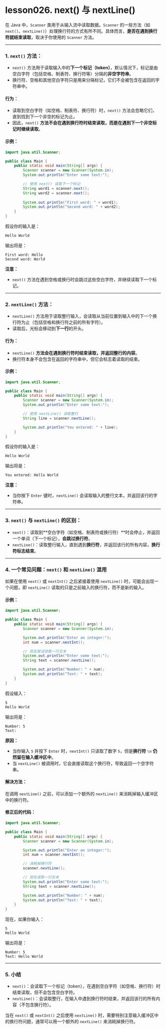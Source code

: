 # lesson026. next() 与 nextLine()

在 Java 中，`Scanner` 类用于从输入流中读取数据。`Scanner` 的一些方法（如 `next()`、`nextLine()`）处理换行符的方式有所不同。具体而言，**是否在遇到换行符就结束读取**，取决于你使用的 `Scanner` 方法。

------

### **1.** `next()` **方法：**

- `next()` 方法用于读取输入中的**下一个标记（token）**，默认情况下，标记是由空白字符（包括空格、制表符、换行符等）分隔的**非空字符串**。
- 换行符、空格和其他空白字符只是用来分隔标记，它们不会被包含在返回的字符串中。

#### **行为：**

- 读取到空白字符（如空格、制表符、换行符）时，`next()` 方法会忽略它们，直到找到下一个非空的标记为止。
- 因此，`next()` **方法不会在遇到换行符时结束读取，而是在遇到下一个非空标记时继续读取**。

#### **示例：**

```java
import java.util.Scanner;

public class Main {
    public static void main(String[] args) {
        Scanner scanner = new Scanner(System.in);
        System.out.println("Enter some text:");

        // 使用 next() 读取下一个标记
        String word1 = scanner.next();
        String word2 = scanner.next();
        
        System.out.println("First word: " + word1);
        System.out.println("Second word: " + word2);
    }
}
```

假设你的输入是：

```plain
Hello World
```

输出将是：

```plain
First word: Hello
Second word: World
```

**注意：**

- `next()` 方法在遇到空格或换行时会跳过这些空白字符，并继续读取下一个标记。

------

### **2.** `nextLine()` **方法：**

- `nextLine()` 方法用于读取整行输入，会读取从当前位置到输入中的下一个换行符为止（包括空格和换行符之前的所有字符）。
- 读取后，光标会移动到**下一行**的开头。

#### **行为：**

- `nextLine()` **方法会在遇到换行符时结束读取，并返回整行的内容**。
- 换行符本身不会包含在返回的字符串中，但它会标志着读取的结束。

#### **示例：**

```java
import java.util.Scanner;

public class Main {
    public static void main(String[] args) {
        Scanner scanner = new Scanner(System.in);
        System.out.println("Enter some text:");

        // 使用 nextLine() 读取整行
        String line = scanner.nextLine();

        System.out.println("You entered: " + line);
    }
}
```

假设你的输入是：

```plain
Hello World
```

输出将是：

```plain
You entered: Hello World
```

**注意：**

- 当你按下 `Enter` 键时，`nextLine()` 会读取输入的整行文本，并返回该行的字符串。

------

### **3.** `next()` **与** `nextLine()` **的区别：**

- `next()`：读取到**空白字符（如空格、制表符或换行符）**时会停止，并返回一个单词（下一个标记），**会跳过换行符**。
- `nextLine()`：读取整行输入，直到遇到**换行符**，并返回该行的所有内容，**换行符标志结束**。

------

### **4. 一个常见问题：**`next()` **和** `nextLine()` **混用**

如果在使用 `next()` 或 `nextInt()` 之后紧接着使用 `nextLine()` 时，可能会出现一个问题，即 `nextLine()` 读取的只是之前输入的换行符，而不是新的输入。

#### **示例：**

```java
import java.util.Scanner;

public class Main {
    public static void main(String[] args) {
        Scanner scanner = new Scanner(System.in);

        System.out.println("Enter an integer:");
        int num = scanner.nextInt();

        // 现在尝试读取一行文本
        System.out.println("Enter some text:");
        String text = scanner.nextLine();

        System.out.println("Number: " + num);
        System.out.println("Text: " + text);
    }
}
```

假设输入：

```plain
5
Hello World
```

输出将是：

```plain
Number: 5
Text: 
```

**原因：**

- 当你输入 `5` 并按下 `Enter` 时，`nextInt()` 只读取了数字 `5`，但是**换行符** `\n` **仍然留在输入缓冲区中**。
- 当 `nextLine()` 被调用时，它会直接读取这个换行符，导致返回一个空字符串。

#### **解决方法：**

在调用 `nextLine()` 之前，可以添加一个额外的 `nextLine()` 来消耗掉输入缓冲区中的换行符。

#### **修正后的代码：**

```java
import java.util.Scanner;

public class Main {
    public static void main(String[] args) {
        Scanner scanner = new Scanner(System.in);

        System.out.println("Enter an integer:");
        int num = scanner.nextInt();

        // 消耗掉换行符
        scanner.nextLine();

        // 现在读取一行文本
        System.out.println("Enter some text:");
        String text = scanner.nextLine();

        System.out.println("Number: " + num);
        System.out.println("Text: " + text);
    }
}
```

现在，如果你输入：

```plain
5
Hello World
```

输出将是：

```plain
Number: 5
Text: Hello World
```

------

### **5. 小结**

- `next()`：会读取下一个标记（token），在遇到空白字符（如空格、换行符）时结束读取，但不会包含空白字符。
- `nextLine()`：会读取整行，在输入中遇到换行符时结束，并返回该行的所有内容（不包含换行符）。

当在 `next()` 或 `nextInt()` 之后使用 `nextLine()` 时，需要特别注意输入缓冲区中的换行符问题，通常可以用一个额外的 `nextLine()` 来消耗掉换行符。